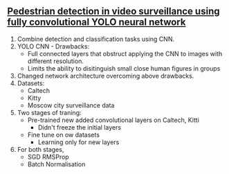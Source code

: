 ## [Pedestrian detection in video surveillance using fully convolutional YOLO neural network](https://www.researchgate.net/publication/317967088_Pedestrian_detection_in_video_surveillance_using_fully_convolutional_YOLO_neural_network) 

1. Combine detection and classification tasks using CNN.
2. YOLO CNN - Drawbacks:
    * Full connected layers that obstruct applying the CNN to images with different resolution.
    * Limits the ability to disitinguish small close human figures in groups
3. Changed network architecture overcoming above drawbacks.
4. Datasets:
    * Caltech
    * Kitty
    * Moscow city surveillance data
5. Two stages of traning:
    * Pre-trained new added convolutional layers on Caltech, Kitti
        * Didn't freeze the initial layers
    * Fine tune on ow datasets
        * Learning only for new layers
 6. For both stages, 
    * SGD RMSProp
    * Batch Normalisation

